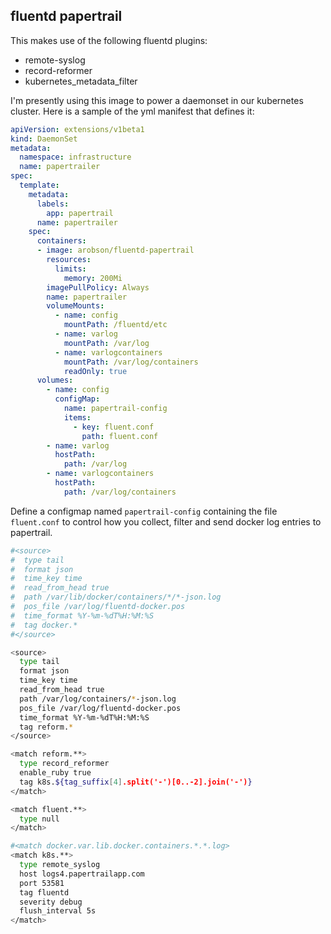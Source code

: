 ## fluentd papertrail
This makes use of the following fluentd plugins:

 * remote-syslog
 * record-reformer
 * kubernetes_metadata_filter

I'm presently using this image to power a daemonset in our kubernetes cluster. Here is a sample of the yml manifest that defines it:

```yml
apiVersion: extensions/v1beta1
kind: DaemonSet
metadata:
  namespace: infrastructure
  name: papertrailer
spec:
  template:
    metadata:
      labels:
        app: papertrail
      name: papertrailer
    spec:
      containers:
      - image: arobson/fluentd-papertrail
        resources:
          limits:
            memory: 200Mi
        imagePullPolicy: Always
        name: papertrailer
        volumeMounts:
          - name: config
            mountPath: /fluentd/etc
          - name: varlog
            mountPath: /var/log
          - name: varlogcontainers
            mountPath: /var/log/containers
            readOnly: true
      volumes:
        - name: config
          configMap:
            name: papertrail-config
            items:
              - key: fluent.conf
                path: fluent.conf
        - name: varlog
          hostPath:
            path: /var/log
        - name: varlogcontainers
          hostPath:
            path: /var/log/containers
```

Define a configmap named `papertrail-config` containing the file `fluent.conf` to control how you collect, filter and send docker log entries to papertrail.

```bash
#<source>
#  type tail
#  format json
#  time_key time
#  read_from_head true
#  path /var/lib/docker/containers/*/*-json.log
#  pos_file /var/log/fluentd-docker.pos
#  time_format %Y-%m-%dT%H:%M:%S
#  tag docker.*
#</source>

<source>
  type tail
  format json
  time_key time
  read_from_head true
  path /var/log/containers/*-json.log
  pos_file /var/log/fluentd-docker.pos
  time_format %Y-%m-%dT%H:%M:%S
  tag reform.*
</source>

<match reform.**>
  type record_reformer
  enable_ruby true
  tag k8s.${tag_suffix[4].split('-')[0..-2].join('-')}
</match>

<match fluent.**>
  type null
</match>

#<match docker.var.lib.docker.containers.*.*.log>
<match k8s.**>
  type remote_syslog
  host logs4.papertrailapp.com
  port 53581
  tag fluentd
  severity debug
  flush_interval 5s
</match>

```